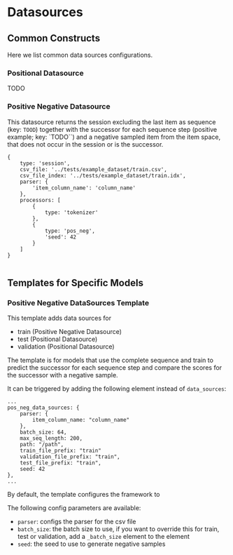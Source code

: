 # Datasources

## Common Constructs

Here we list common data sources configurations.

### Positional Datasource

TODO

### Positive Negative Datasource

This datasource returns the session excluding the last item as sequence (key: `TOOD`) together with
the successor for each sequence step (positive example; key: `TODO``) and a negative sampled item from the item
space, that does not occur in the session or is the successor.


```
{
    type: 'session',
    csv_file: '../tests/example_dataset/train.csv',
    csv_file_index: '../tests/example_dataset/train.idx',
    parser: {
        'item_column_name': 'column_name'
    },
    processors: [
        {
            type: 'tokenizer'
        },
        {
            type: 'pos_neg',
            'seed': 42
        }
    ]
}


```


## Templates for Specific Models


### Positive Negative DataSources Template

This template adds data sources for

- train (Positive Negative Datasource)
- test (Positional Datasource)
- validation (Positional Datasource)

The template is for models that use the complete sequence and train to predict the successor for each
sequence step and compare the scores for the successor with a negative
sample.

It can be triggered by adding the following element instead of `data_sources`:

```
...
pos_neg_data_sources: {
    parser: {
        item_column_name: "column_name"
    },
    batch_size: 64,
    max_seq_length: 200,
    path: "/path",
    train_file_prefix: "train"
    validation_file_prefix: "train",
    test_file_prefix: "train",
    seed: 42
},
...
```

By default, the template configures the framework to 

The following config parameters are available:

- `parser`: configs the parser for the csv file
- `batch_size`: the batch size to use, if you want to override this
  for train, test or validation, add a `_batch_size` element to the
  element
- `seed`: the seed to use to generate negative samples
